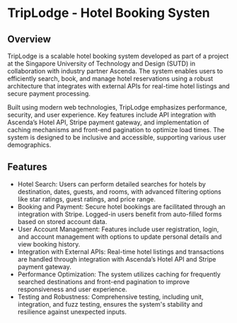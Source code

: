 # TripLodge - Hotel Booking Systen

## Overview
TripLodge is a scalable hotel booking system developed as part of a project at the Singapore University of Technology and Design (SUTD) in collaboration with industry partner Ascenda. The system enables users to efficiently search, book, and manage hotel reservations using a robust architecture that integrates with external APIs for real-time hotel listings and secure payment processing.

Built using modern web technologies, TripLodge emphasizes performance, security, and user experience. Key features include API integration with Ascenda’s Hotel API, Stripe payment gateway, and implementation of caching mechanisms and front-end pagination to optimize load times. The system is designed to be inclusive and accessible, supporting various user demographics.

## Features

- Hotel Search: Users can perform detailed searches for hotels by destination, dates, guests, and rooms, with advanced filtering options like star ratings, guest ratings, and price range.
- Booking and Payment: Secure hotel bookings are facilitated through an integration with Stripe. Logged-in users benefit from auto-filled forms based on stored account data.
- User Account Management: Features include user registration, login, and account management with options to update personal details and view booking history.
- Integration with External APIs: Real-time hotel listings and transactions are handled through integration with Ascenda’s Hotel API and Stripe payment gateway.
- Performance Optimization: The system utilizes caching for frequently searched destinations and front-end pagination to improve responsiveness and user experience.
- Testing and Robustness: Comprehensive testing, including unit, integration, and fuzz testing, ensures the system's stability and resilience against unexpected inputs.